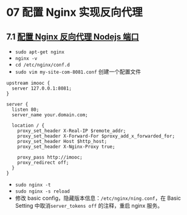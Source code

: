 # 07 配置 Nginx 实现反向代理

## 7.1 [配置 Nginx 反向代理 Nodejs 端口](http://coding.imooc.com/lesson/95.html#mid=3153)

- `sudo apt-get nginx`
- `nginx -v`
- `cd /etc/nginx/conf.d`
- `sudo vim my-site-com-8081.conf` 创建一个配置文件

```
upstream imooc {
  server 127.0.0.1:8081;
}

server {
  listen 80;
  server_name your.domain.com;

  location / {
    proxy_set_header X-Real-IP $remote_addr;
    proxy_set_header X-Forward-For $proxy_add_x_forwarded_for;
    proxy_set_header Host $http_host;
    proxy_set_header X-Nginx-Proxy true;

    proxy_pass http://imooc;
    proxy_redirect off;
  }
}
```

- `sudo nginx -t`
- `sudo nginx -s reload`
- 修改 basic config，隐藏版本信息：`/etc/nginx/ning.conf`，在 Basic Setting 中取消`server_tokens off` 的注释，重启 nginx 服务。
